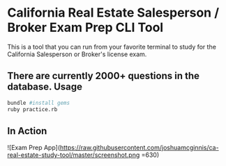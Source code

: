 California Real Estate Salesperson / Broker Exam Prep CLI Tool
=====
This is a tool that you can run from your favorite terminal to study for the
California Salesperson or Broker's license exam.

There are currently 2000+ questions in the database.
Usage
-----
```zsh
bundle #install gems
ruby practice.rb
```

In Action
-----
![Exam Prep App](https://raw.githubusercontent.com/joshuamcginnis/ca-real-estate-study-tool/master/screenshot.png =630)


